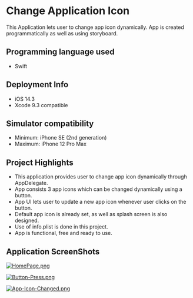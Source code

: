 # Change Application Icon

This Application lets user to change app icon dynamically. App is created programmatically as well as using storyboard.

## Programming language used
- Swift

## Deployment Info
- iOS 14.3
- Xcode 9.3 compatible

## Simulator compatibility
- Minimum: iPhone SE (2nd generation)
- Maximum: iPhone 12 Pro Max

## Project Highlights
- This application provides user to change app icon dynamically through AppDelegate.
- App consists 3 app icons which can be changed dynamically using a button.
- App UI lets user to update a new app icon whenever user clicks on the button.
- Default app icon is already set, as well as splash screen is also designed.
- Use of info.plist is done in this project.
- App is functional, free and ready to use.

## Application ScreenShots

[![HomePage.png](https://i.postimg.cc/SK5KRjrn/HomePage.png)](https://postimg.cc/KKPbsGCb)

[![Button-Press.png](https://i.postimg.cc/s21X35pF/Button-Press.png)](https://postimg.cc/p9bxZhGk)

[![App-Icon-Changed.png](https://i.postimg.cc/GtnhPN6r/App-Icon-Changed.png)](https://postimg.cc/mzVsBdb6)
